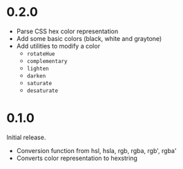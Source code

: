 # 0.2.0

* Parse CSS hex color representation
* Add some basic colors (black, white and graytone)
* Add utilities to modify a color
  - `rotateHue`
  - `complementary`
  - `lighten`
  - `darken`
  - `saturate`
  - `desaturate`

# 0.1.0

Initial release.

* Conversion function from hsl, hsla, rgb, rgba, rgb', rgba'
* Converts color representation to hexstring
